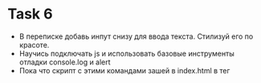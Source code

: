 # Task 6
- В переписке добавь инпут снизу для ввода текста. Стилизуй его по красоте.
- Научись подключать js и использовать базовые инструменты отладки console.log и alert
- Пока что скрипт с этими командами зашей в index.html в тег <script>

# Solution
// Add your workflow steps

# ToDo / Remark / Review
### :heavy_check_mark:
